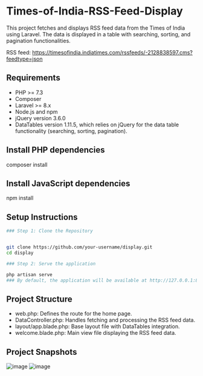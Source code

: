 # Times-of-India-RSS-Feed-Display

This project fetches and displays RSS feed data from the Times of India using Laravel. The data is displayed in a table with searching, sorting, and pagination functionalities.

RSS feed: https://timesofindia.indiatimes.com/rssfeeds/-2128838597.cms?feedtype=json

## Requirements

- PHP >= 7.3
- Composer
- Laravel >= 8.x
- Node.js and npm
- jQuery version 3.6.0
- DataTables version 1.11.5, which relies on jQuery for the data table functionality (searching, sorting, pagination).

## Install PHP dependencies
composer install

## Install JavaScript dependencies
npm install

## Setup Instructions
```bash
### Step 1: Clone the Repository


git clone https://github.com/your-username/display.git
cd display

### Step 2: Serve the application

php artisan serve
### By default, the application will be available at http://127.0.0.1:8000.
```
## Project Structure

- web.php: Defines the route for the home page.
- DataController.php: Handles fetching and processing the RSS feed data.
- layout/app.blade.php: Base layout file with DataTables integration.
- welcome.blade.php: Main view file displaying the RSS feed data.

## Project Snapshots
![image](https://github.com/Susmitha-IT/Times-of-India-RSS-Feed-Display/assets/154817866/24912b90-852e-424c-9ae5-1279649a4af1)
![image](https://github.com/Susmitha-IT/Times-of-India-RSS-Feed-Display/assets/154817866/3ab89c76-9cb8-42b8-ab19-4831a535af5f)


